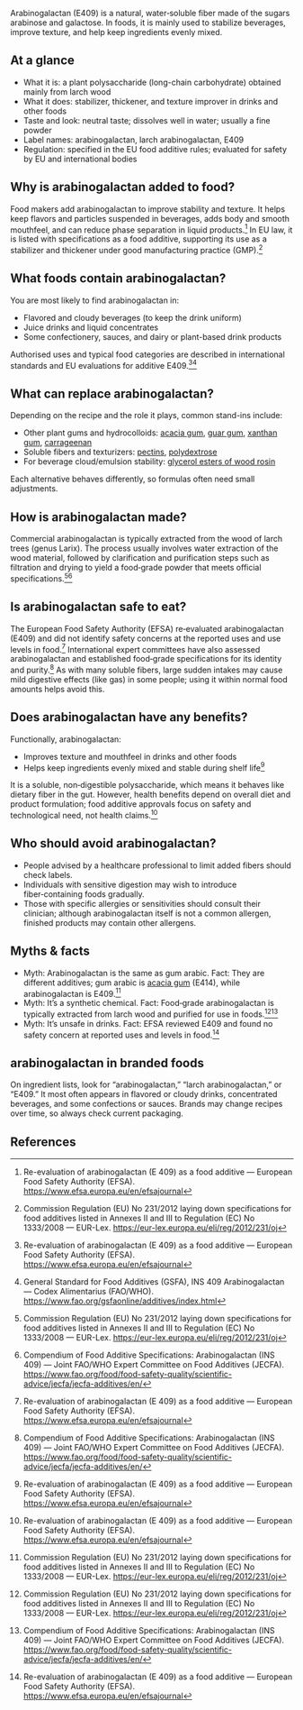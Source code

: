 Arabinogalactan (E409) is a natural, water‑soluble fiber made of the sugars arabinose and galactose. In foods, it is mainly used to stabilize beverages, improve texture, and help keep ingredients evenly mixed.

<!--more-->

## At a glance
- What it is: a plant polysaccharide (long-chain carbohydrate) obtained mainly from larch wood
- What it does: stabilizer, thickener, and texture improver in drinks and other foods
- Taste and look: neutral taste; dissolves well in water; usually a fine powder
- Label names: arabinogalactan, larch arabinogalactan, E409
- Regulation: specified in the EU food additive rules; evaluated for safety by EU and international bodies

## Why is arabinogalactan added to food?
Food makers add arabinogalactan to improve stability and texture. It helps keep flavors and particles suspended in beverages, adds body and smooth mouthfeel, and can reduce phase separation in liquid products.[^1] In EU law, it is listed with specifications as a food additive, supporting its use as a stabilizer and thickener under good manufacturing practice (GMP).[^2]

## What foods contain arabinogalactan?
You are most likely to find arabinogalactan in:
- Flavored and cloudy beverages (to keep the drink uniform)
- Juice drinks and liquid concentrates
- Some confectionery, sauces, and dairy or plant-based drink products

Authorised uses and typical food categories are described in international standards and EU evaluations for additive E409.[^1][^4]

## What can replace arabinogalactan?
Depending on the recipe and the role it plays, common stand-ins include:
- Other plant gums and hydrocolloids: [acacia gum](/e414-acacia-gum), [guar gum](/e412-guar-gum), [xanthan gum](/e415-xanthan-gum), [carrageenan](/e407-carrageenan)
- Soluble fibers and texturizers: [pectins](/e440-pectins), [polydextrose](/e1200-polydextrose)
- For beverage cloud/emulsion stability: [glycerol esters of wood rosin](/e445-glycerol-esters-of-wood-rosin)

Each alternative behaves differently, so formulas often need small adjustments.

## How is arabinogalactan made?
Commercial arabinogalactan is typically extracted from the wood of larch trees (genus Larix). The process usually involves water extraction of the wood material, followed by clarification and purification steps such as filtration and drying to yield a food‑grade powder that meets official specifications.[^2][^3]

## Is arabinogalactan safe to eat?
The European Food Safety Authority (EFSA) re‑evaluated arabinogalactan (E409) and did not identify safety concerns at the reported uses and use levels in food.[^1] International expert committees have also assessed arabinogalactan and established food‑grade specifications for its identity and purity.[^3] As with many soluble fibers, large sudden intakes may cause mild digestive effects (like gas) in some people; using it within normal food amounts helps avoid this.

## Does arabinogalactan have any benefits?
Functionally, arabinogalactan:
- Improves texture and mouthfeel in drinks and other foods
- Helps keep ingredients evenly mixed and stable during shelf life[^1]

It is a soluble, non‑digestible polysaccharide, which means it behaves like dietary fiber in the gut. However, health benefits depend on overall diet and product formulation; food additive approvals focus on safety and technological need, not health claims.[^1]

## Who should avoid arabinogalactan?
- People advised by a healthcare professional to limit added fibers should check labels.
- Individuals with sensitive digestion may wish to introduce fiber‑containing foods gradually.
- Those with specific allergies or sensitivities should consult their clinician; although arabinogalactan itself is not a common allergen, finished products may contain other allergens.

## Myths & facts
- Myth: Arabinogalactan is the same as gum arabic. Fact: They are different additives; gum arabic is [acacia gum](/e414-acacia-gum) (E414), while arabinogalactan is E409.[^2]
- Myth: It’s a synthetic chemical. Fact: Food‑grade arabinogalactan is typically extracted from larch wood and purified for use in foods.[^2][^3]
- Myth: It’s unsafe in drinks. Fact: EFSA reviewed E409 and found no safety concern at reported uses and levels in food.[^1]

## arabinogalactan in branded foods
On ingredient lists, look for “arabinogalactan,” “larch arabinogalactan,” or “E409.” It most often appears in flavored or cloudy drinks, concentrated beverages, and some confections or sauces. Brands may change recipes over time, so always check current packaging.

## References
[^1]: Re-evaluation of arabinogalactan (E 409) as a food additive — European Food Safety Authority (EFSA). https://www.efsa.europa.eu/en/efsajournal
[^2]: Commission Regulation (EU) No 231/2012 laying down specifications for food additives listed in Annexes II and III to Regulation (EC) No 1333/2008 — EUR-Lex. https://eur-lex.europa.eu/eli/reg/2012/231/oj
[^3]: Compendium of Food Additive Specifications: Arabinogalactan (INS 409) — Joint FAO/WHO Expert Committee on Food Additives (JECFA). https://www.fao.org/food/food-safety-quality/scientific-advice/jecfa/jecfa-additives/en/
[^4]: General Standard for Food Additives (GSFA), INS 409 Arabinogalactan — Codex Alimentarius (FAO/WHO). https://www.fao.org/gsfaonline/additives/index.html
